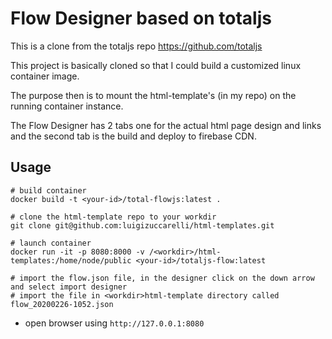# Flow Designer based on totaljs

This is a clone from the totaljs repo https://github.com/totaljs

This project is basically cloned so that I could build a customized linux container image.

The purpose then is to mount the html-template's (in my repo) on the running container instance.

The Flow Designer has 2 tabs one for the actual html page design and links and the second tab is the build and deploy to firebase CDN.

## Usage


```
# build container
docker build -t <your-id>/total-flowjs:latest .

# clone the html-template repo to your workdir
git clone git@github.com:luigizuccarelli/html-templates.git

# launch container
docker run -it -p 8080:8000 -v /<workdir>/html-templates:/home/node/public <your-id>/totaljs-flow:latest

# import the flow.json file, in the designer click on the down arrow and select import designer
# import the file in <workdir>html-template directory called flow_20200226-1052.json

``` 

- open browser using `http://127.0.0.1:8080`
 
